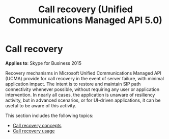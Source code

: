 ﻿---
title: Call recovery (Unified Communications Managed API 5.0)
TOCTitle: Call recovery
ms:assetid: d489a8b4-0dda-41b4-9d45-da89d4af86f7
ms:mtpsurl: https://msdn.microsoft.com/en-us/library/Dn466067(v=office.16)
ms:contentKeyID: 65240004
ms.date: 07/27/2015
mtps_version: v=office.16
---

# Call recovery

**Applies to**: Skype for Business 2015

Recovery mechanisms in Microsoft Unified Communications Managed API (UCMA) provide for call recovery in the event of server failure, with minimal application impact. The intent is to restore and maintain SIP path connectivity whenever possible, without requiring any user or application intervention. In nearly all cases, the application is unaware of resiliency activity, but in advanced scenarios, or for UI-driven applications, it can be useful to be aware of this activity.

This section includes the following topics:

- [Call recovery concepts](call-recovery-concepts.md)
- [Call recovery usage](call-recovery-usage.md)

